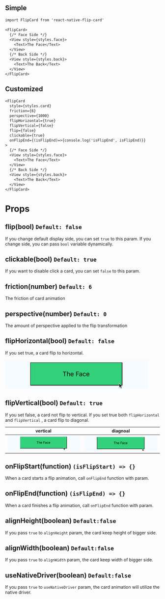 ## Simple

```
import FlipCard from 'react-native-flip-card'

<FlipCard>
  {/* Face Side */}
  <View style={styles.face}>
    <Text>The Face</Text>
  </View>
  {/* Back Side */}
  <View style={styles.back}>
    <Text>The Back</Text>
  </View>
</FlipCard>
```

## Customized

```
<FlipCard
  style={styles.card}
  friction={6}
  perspective={1000}
  flipHorizontal={true}
  flipVertical={false}
  flip={false}
  clickable={true}
  onFlipEnd={(isFlipEnd)=>{console.log('isFlipEnd', isFlipEnd)}}
>
  {/* Face Side */}
  <View style={styles.face}>
    <Text>The Face</Text>
  </View>
  {/* Back Side */}
  <View style={styles.back}>
    <Text>The Back</Text>
  </View>
</FlipCard>
```

# Props

## flip(bool) `Default: false`

If you change default display side, you can set `true` to this param. If you change side, you can pass `bool` variable dynamically.

## clickable(bool) `Default: true`

If you want to disable click a card, you can set `false` to this param.

## friction(number) `Default: 6`

The friction of card animation

## perspective(number) `Default: 0`

The amount of perspective applied to the flip transformation

## flipHorizontal(bool) `Default: false`

If you set true, a card flip to horizontal.

![](./doc/ver2_horizontal.gif)

## flipVertical(bool) `Default: true`

If you set false, a card not flip to vertical. If you set true both `flipHorizontal` and `flipVertical` , a card flip to diagonal.

| vertical                     | diagnoal                     |
| ---------------------------- | ---------------------------- |
| ![](./doc/ver2_vertical.gif) | ![](./doc/ver2_diagonal.gif) |

## onFlipStart(function) `(isFlipStart) => {}`

When a card starts a flip animation, call `onFlipEnd` function with param.

## onFlipEnd(function) `(isFlipEnd) => {}`

When a card finishes a flip animation, call `onFlipEnd` function with param.

## alignHeight(boolean) `Default:false`

If you pass `true` to `alignHeight` param, the card keep height of bigger side.

## alignWidth(boolean) `Default:false`

If you pass `true` to `alignWidth` param, the card keep width of bigger side.

## useNativeDriver(boolean) `Default:false`

If you pass `true` to `useNativeDriver` param, the card animation will utilize the native driver.
